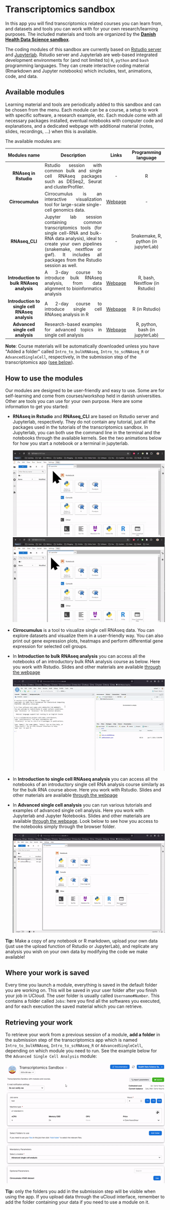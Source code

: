 # Transcriptomics sandbox

In this app you will find transcriptomics related courses you can learn from, and datasets and tools you can work with for your own research/learning purposes. The included materials and tools are organized by the **[Danish Health Data Science sandbox](https://hds-sandbox.github.io)**.

The coding modules of this sandbox are currently based on [Rstudio server](https://www.rstudio.com/) and [Jupyterlab](https://jupyter.org/). Rstudio server and Jupyterlab are web-based integrated development environments for (and not limited to) `R`, `python` and `bash` programming languages. They can create interactive coding material (Rmarkdown and Jupyter notebooks) which includes, text, animations, code, and data. 

## Available modules

Learning material and tools are periodically added to this sandbox and can be chosen from the menu. Each module can be a course, a setup to work with specific software, a research example, etc. Each module come with all necessary packages installed, eventual notebooks with computer code and explanations, and a dedicated webpage with additional material (notes, slides, recordings, ...) when this is available.

The available modules are:

| Modules name | Description | Links | Programming language |
| :-----------: | :-----------: | :-----------: | :-----------: |
| **RNAseq in Rstudio**  | <div style="text-align: justify"> Rstudio session with common bulk and single cell RNAseq packages such as DESeq2, Seurat and clusterProfiler. </div> | - | R |
| **Cirrocumulus**  | <div style="text-align: justify"> Cirrocumulus is an interactive visualization tool for large-scale single-cell genomics data. </div> | [Webpage](https://cirrocumulus.readthedocs.io/en/latest/) | - |
| **RNAseq_CLI**  | <div style="text-align: justify"> Jupyter lab session containing common transcriptomics tools (for single cell-RNA and bulk-RNA data analysis), ideal to create your own pipelines (snakemake, nextflow or gwf). It includes all packages from the Rstudio session as well. | - |  Snakemake, R, python (in jupyterLab) |
| **Introduction to bulk RNAseq analysis** |<div style="text-align: justify"> A 3-day course to introduce bulk RNAseq analysis, from data alignment to bioinformatics analysis </div> | [Webpage](https://hds-sandbox.github.io/bulk_RNAseq_course/) | R, bash, Nextflow (in Rstudio) |
| **Introduction to single cell RNAseq analysis** |<div style="text-align: justify"> A 2-day course to introduce single cell RNAseq analysis in R </div> | [Webpage](https://hds-sandbox.github.io/scRNAseq_course/) | R (in Rstudio) |
| **Advanced single cell analysis** |<div style="text-align: justify"> Research-based examples for advanced topics in single cell analysis </div> | [Webpage](https://hds-sandbox.github.io/AdvancedSingleCell/) | R, python, bash (in jupyterLab) |


**Note**: Course materials will be automatically downloaded unless you have "Added a folder" called `Intro_to_bulkRNAseq`, `Intro_to_scRNAseq_R` or `AdvancedSingleCell`, respectively, in the submission step of the transcriptomics app ([see below](#additional-options)).

## How to use the modules

Our modules are designed to be user-friendly and easy to use. Some are for self-learning and come from courses/workshop held in danish universities. Other are tools you can use for your own purpose. Here are some information to get you started:

- **RNAseq in Rstudio** and **RNAseq_CLI** are based on Rstudio server and Jupyterlab, respectively. They do not contain any tutorial, just all the packages used in the tutorials of the transcriptomics sandbox. In Jupyterlab, you can both use the command line in the terminal and the notebooks through the available kernels. See the two animations below for how you start a notebook or a terminal in jupyterlab.

    ![](RNAseqCLI_startNotebook.gif)
    ![](RNAseqCLI_startCLI.gif)

- **Cirrocumulus** is a tool to visualize single cell RNAseq data. You can explore datasets and visualize them in a user-friendly way. You can also print out gene expression plots, heatmaps and perform differential gene expression for selected cell groups.

- In **Introduction to bulk RNAseq analysis** you can access all the notebooks of an introductory bulk RNA analysis course as below. Here you work with Rstudio. Slides and other materials are available [through the webpage](https://hds-sandbox.github.io/bulk_RNAseq_course/)

    ![](BulkRNA_OpenNotebooks.gif)

- In **Introduction to single cell RNAseq analysis** you can access all the notebooks of an introductory single cell RNA analysis course similarly as for the bulk RNA course above. Here you work with Rstudio. Slides and other materials are available [through the webpage](https://hds-sandbox.github.io/scRNAseq_course/)

- In **Advanced single cell analysis** you can run various tutorials and examples of advanced single cell analysis. Here you work with Jupyterlab and Jupyter Notebooks. Slides and other materials are available [through the webpage](https://hds-sandbox.github.io/AdvancedSingleCell/). Look below to see how you access to the notebooks simply through the browser folder.

    ![](AdvSingleCell_OpenNotebooks.gif)

**Tip:** Make a copy of any notebook or R markdown, upload your own data (just use the upload function of Rstudio or JupyterLab), and replicate any analysis you wish on your own data by modifying the code we make available! 

## Where your work is saved

Every time you launch a module, everything is saved in the default folder you are working on. This  will be saved in your user folder after you finish your job in UCloud. The user folder is usually called `Username#Number`. This contains a folder called `Jobs`: here you find all the softwares you executed, and for each execution the saved material which you can retrieve.

## Retrieving your work

To retrieve your work from a previous session of a module, **add a folder** in the submission step of the transcriptomics app which is named `Intro_to_bulkRNAseq`, `Intro_to_scRNAseq_R` or `AdvancedSingleCell`, depending on which module you need to run. See the example below for the `Advanced Single Cell Analysis` module:

![](AddFolderFromCourse.gif)

**Tip:** only the folders you add in the submission step will be visible when using the app. If you upload data through the uCloud interface, remember to add the folder containing your data if you need to use a module on it.
